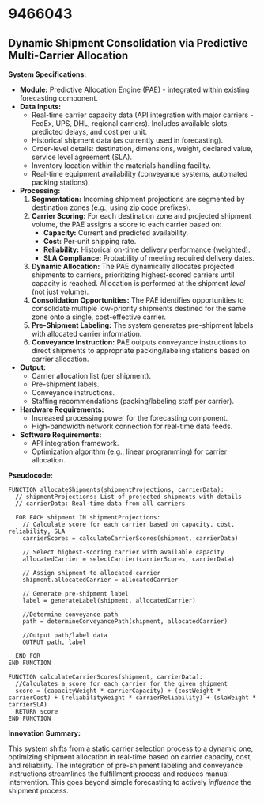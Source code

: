 # 9466043

## Dynamic Shipment Consolidation via Predictive Multi-Carrier Allocation

**System Specifications:**

*   **Module:** Predictive Allocation Engine (PAE) - integrated within existing forecasting component.
*   **Data Inputs:**
    *   Real-time carrier capacity data (API integration with major carriers - FedEx, UPS, DHL, regional carriers).  Includes available slots, predicted delays, and cost per unit.
    *   Historical shipment data (as currently used in forecasting).
    *   Order-level details: destination, dimensions, weight, declared value, service level agreement (SLA).
    *   Inventory location within the materials handling facility.
    *   Real-time equipment availability (conveyance systems, automated packing stations).
*   **Processing:**
    1.  **Segmentation:** Incoming shipment projections are segmented by destination zones (e.g., using zip code prefixes).
    2.  **Carrier Scoring:** For each destination zone and projected shipment volume, the PAE assigns a score to each carrier based on:
        *   **Capacity:** Current and predicted availability.
        *   **Cost:** Per-unit shipping rate.
        *   **Reliability:** Historical on-time delivery performance (weighted).
        *   **SLA Compliance:** Probability of meeting required delivery dates.
    3.  **Dynamic Allocation:** The PAE dynamically allocates projected shipments to carriers, prioritizing highest-scored carriers until capacity is reached.  Allocation is performed at the shipment *level* (not just volume).
    4.  **Consolidation Opportunities:** The PAE identifies opportunities to consolidate multiple low-priority shipments destined for the same zone onto a single, cost-effective carrier.
    5.  **Pre-Shipment Labeling:**  The system generates pre-shipment labels with allocated carrier information.
    6.  **Conveyance Instruction:** PAE outputs conveyance instructions to direct shipments to appropriate packing/labeling stations based on carrier allocation.
*   **Output:**
    *   Carrier allocation list (per shipment).
    *   Pre-shipment labels.
    *   Conveyance instructions.
    *   Staffing recommendations (packing/labeling staff per carrier).
*   **Hardware Requirements:**
    *   Increased processing power for the forecasting component.
    *   High-bandwidth network connection for real-time data feeds.
*   **Software Requirements:**
    *   API integration framework.
    *   Optimization algorithm (e.g., linear programming) for carrier allocation.

**Pseudocode:**

```
FUNCTION allocateShipments(shipmentProjections, carrierData):
  // shipmentProjections: List of projected shipments with details
  // carrierData: Real-time data from all carriers

  FOR EACH shipment IN shipmentProjections:
    // Calculate score for each carrier based on capacity, cost, reliability, SLA
    carrierScores = calculateCarrierScores(shipment, carrierData)

    // Select highest-scoring carrier with available capacity
    allocatedCarrier = selectCarrier(carrierScores, carrierData)

    // Assign shipment to allocated carrier
    shipment.allocatedCarrier = allocatedCarrier

    // Generate pre-shipment label
    label = generateLabel(shipment, allocatedCarrier)

    //Determine conveyance path
    path = determineConveyancePath(shipment, allocatedCarrier)

    //Output path/label data
    OUTPUT path, label

  END FOR
END FUNCTION

FUNCTION calculateCarrierScores(shipment, carrierData):
  //Calculates a score for each carrier for the given shipment
  score = (capacityWeight * carrierCapacity) + (costWeight * carrierCost) + (reliabilityWeight * carrierReliability) + (slaWeight * carrierSLA)
  RETURN score
END FUNCTION
```

**Innovation Summary:**

This system shifts from a static carrier selection process to a dynamic one, optimizing shipment allocation in real-time based on carrier capacity, cost, and reliability.  The integration of pre-shipment labeling and conveyance instructions streamlines the fulfillment process and reduces manual intervention. This goes beyond simple forecasting to actively *influence* the shipment process.